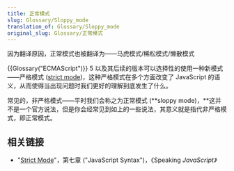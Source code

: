 ```yaml
---
title: 正常模式
slug: Glossary/Sloppy_mode
translation_of: Glossary/Sloppy_mode
original_slug: Glossary/正常模式
---
```

因为翻译原因，正常模式也被翻译为——马虎模式/稀松模式/懒散模式

{{Glossary("ECMAScript")}} 5 以及其后续的版本可以选择性的使用一种新模式——严格模式 ([strict mode](/zh-CN/docs/Web/JavaScript/Reference/Strict_mode))，这种严格模式在多个方面改变了 JavaScript 的语义，从而使得当出现问题时我们更好的理解到底发生了什么。

常见的，非严格模式——平时我们会称之为正常模式 (**sloppy mode)，**这并不是一个官方说法，但是你会经常见到如上的一些说法，其意义就是指代非严格模式，即正常模式。

## 相关链接

- "[Strict Mode](http://speakingjs.com/es5/ch07.html#strict_mode)"，第七章 ("JavaScript Syntax")，《Speaking _JavaScript》_
